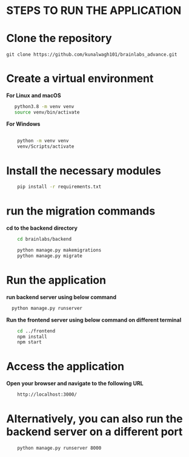 

# STEPS TO RUN THE APPLICATION

# Clone the repository

    git clone https://github.com/kunalwagh101/brainlabs_advance.git

# Create a virtual environment

**For Linux and macOS**

 ```bash
    python3.8 -m venv venv
    source venv/bin/activate
 ```

**For Windows**
```bash
  
    python -m venv venv 
    venv/Scripts/activate
```


# Install the necessary modules
```bash
    pip install -r requirements.txt
```



# run the migration commands 

**cd to the backend directory**
```bash
    cd brainlabs/backend
```

```bash
    python manage.py makemigrations
    python manage.py migrate
```


# Run the application



**run backend server using below command**



  ```bash
    python manage.py runserver
  ```
**Run the frontend server using below command on different terminal**
```bash
    cd ../frontend
    npm install
    npm start
```

# Access the application
**Open your browser and navigate to the following URL**

```bash
    http://localhost:3000/
```
# Alternatively, you can also run the backend server on a different port

```bash
    python manage.py runserver 8000
```




